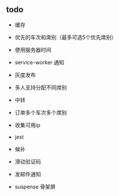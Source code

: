 ## todo

+ 缓存
+ 优先的车次和席别（最多可选5个优先席别）
+ 使用服务器时间
+ service-worker 通知
+ 灰度发布
+ 多人支持分配不同席别
+ 中转
+ 订单多个车次多个席别
+ 收集可用ip
+ jest

+ 候补
+ 滑动验证码
+ 发邮件通知
+ suspense 骨架屏

